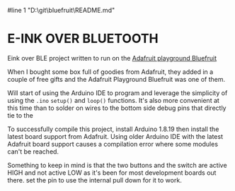 #line 1 "D:\\git\\bluefruit\\README.md"
# E-INK OVER BLUETOOTH
Eink over BLE project written to run on the [Adafruit playground Bluefruit](https://www.adafruit.com/product/4333)

When I bought some box full of goodies from Adafruit, they added in a couple of free gifts and the Adafruit Playground Bluefruit was one of them. 

Will start of using the Arduino IDE to program and leverage the simplicity of using the `.ino` `setup()` and `loop()` functions. It's also more convenient at this time than to solder on wires to the bottom side debug pins that directly tie to the 

To successfully compile this project, install Arduino 1.8.19 then install the latest board support from Adafruit. Using older Arduino IDE with the latest Adafruit board support causes a compilation error where some modules can't be reached.  

Something to keep in mind is that the two buttons and the switch are active HIGH and not active LOW as it's been for most development boards out there. set the pin to use the internal pull down for it to work.